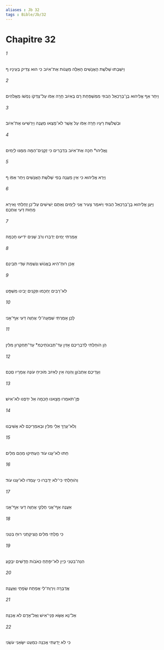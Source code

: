 ```yaml
---
aliases : Jb 32
tags : Bible/Jb/32
---
```


# Chapitre 32

###### 1
וַיִּשְׁבְּתוּ שְׁלֹשֶׁת הָאֲנָשִׁים הָאֵלֶּה מֵעֲנֹות אֶת־אִיֹּוב כִּי הוּא צַדִּיק בְּעֵינָיו׃ ף
###### 2
וַיִּחַר אַף אֱלִיהוּא בֶן־בַּרַכְאֵל הַבּוּזִי מִמִּשְׁפַּחַת רָם בְּאִיֹּוב חָרָה אַפֹּו עַל־צַדְּקֹו נַפְשֹׁו מֵאֱלֹהִים׃
###### 3
וּבִשְׁלֹשֶׁת רֵעָיו חָרָה אַפֹּו עַל אֲשֶׁר לֹא־מָצְאוּ מַעֲנֶה וַיַּרְשִׁיעוּ אֶת־אִיֹּוב׃
###### 4
וֶאֱלִיהוּ* חִכָּה אֶת־אִיֹּוב בִּדְבָרִים כִּי זְקֵנִים־הֵמָּה מִמֶּנּוּ לְיָמִים׃
###### 5
וַיַּרְא אֱלִיהוּא כִּי אֵין מַעֲנֶה בְּפִי שְׁלֹשֶׁת הָאֲנָשִׁים וַיִּחַר אַפֹּו׃ ף
###### 6
וַיַּעַן אֱלִיהוּא בֶן־בַּרַכְאֵל הַבּוּזִי וַיֹּאמַר צָעִיר אֲנִי לְיָמִים וְאַתֶּם יְשִׁישִׁים עַל־כֵּן זָחַלְתִּי וָאִירָא מֵחַוֹּת דֵּעִי אֶתְכֶם׃
###### 7
אָמַרְתִּי יָמִים יְדַבֵּרוּ וְרֹב שָׁנִים יֹדִיעוּ חָכְמָה׃
###### 8
אָכֵן רוּחַ־הִיא בֶאֱנֹושׁ וְנִשְׁמַת שַׁדַּי תְּבִינֵם׃
###### 9
לֹא־רַבִּים יֶחְכָּמוּ וּזְקֵנִים יָבִינוּ מִשְׁפָּט׃
###### 10
לָכֵן אָמַרְתִּי שִׁמְעָה־לִּי אֲחַוֶּה דֵּעִי אַף־אָנִי׃
###### 11
הֵן הֹוחַלְתִּי לְדִבְרֵיכֶם אָזִין עַד־תְּבוּנֹתֵיכֶמ* עַד־תַּחְקְרוּן מִלִּין׃
###### 12
וְעָדֵיכֶם אֶתְבֹּוןָן וְהִנֵּה אֵין לְאִיֹּוב מֹוכִיחַ עֹונֶה אֲמָרָיו םִכֶּם׃
###### 13
פֶּן־תֹּאמְרוּ מָצָאנוּ חָכְמָה אֵל יִדְּפֶנּוּ לֹא־אִישׁ׃
###### 14
וְלֹא־עָרַךְ אֵלַי מִלִּין וּבְאִמְרֵיכֶם לֹא אֲשִׁיבֶנּוּ׃
###### 15
חַתּוּ לֹא־עָנוּ עֹוד הֶעְתִּיקוּ מֵהֶם מִלִּים׃
###### 16
וְהֹוחַלְתִּי כִּי־לֹא יְדַבֵּרוּ כִּי עָמְדוּ לֹא־עָנוּ עֹוד׃
###### 17
אַעֲנֶה אַף־אֲנִי חֶלְקִי אֲחַוֶּה דֵעִי אַף־אָנִי׃
###### 18
כִּי מָלֵתִי מִלִּים הֱצִיקַתְנִי רוּחַ בִּטְנִי׃
###### 19
הִנֵּה־בִטְנִי כְּיַיִן לֹא־יִפָּתֵחַ כְּאֹבֹות חֲדָשִׁים יִבָּקֵעַ׃
###### 20
אֲדַבְּרָה וְיִרְוַח־לִי אֶפְתַּח שְׂפָתַי וְאֶעֱנֶה׃
###### 21
אַל־נָא אֶשָּׂא פְנֵי־אִישׁ וְאֶל־אָדָם לֹא אֲכַנֶּה׃
###### 22
כִּי לֹא יָדַעְתִּי אֲכַנֶּה כִּמְעַט יִשָּׂאֵנִי עֹשֵׂנִי׃
